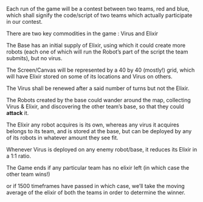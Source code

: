 Each run of the game will be a contest between two teams, red and blue, which shall signify the code/script of two teams which actually participate in our contest.

There are two key commodities in the game : Virus and Elixir

The Base has an initial supply of Elixir, using which it could create more robots (each one of which will run the Robot’s part of the script the team submits), but no virus.

The Screen/Canvas will be represented by a 40 by 40 (mostly!) grid, which will have Elixir stored on some of its locations and Virus on others.

The Virus shall be renewed after a said number of turns but not the Elixir.

The Robots created by the base could wander around the map, collecting Virus & Elixir, and discovering the other team’s base, so that they could **attack** it.

The Elixir any robot acquires is its own, whereas any virus it acquires belongs to its team, and is stored at the base, but can be deployed by any of its robots in whatever amount they see fit.

Whenever Virus is deployed on any enemy robot/base, it reduces its Elixir in a 1:1 ratio.

The Game ends if any particular team has no elixir left (in which case the other team wins!)

or if 1500 timeframes have passed in which case, we’ll take the moving average of the elixir of both the teams in order to determine the winner.
